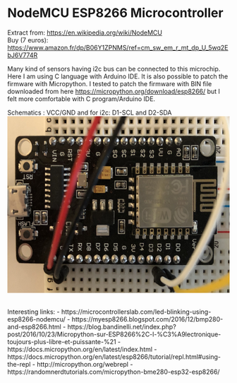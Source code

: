 # NodeMCU ESP8266 Microcontroller

Extract from: https://en.wikipedia.org/wiki/NodeMCU
<br>
Buy (7 euros): https://www.amazon.fr/dp/B06Y1ZPNMS/ref=cm_sw_em_r_mt_dp_U_5wq2EbJ6V774R

Many kind of sensors having i2c bus can be connected to this microchip. Here I am using C language with Arduino IDE. It is also possible to patch the firmware with Micropython. I tested to patch the firmware with BIN file downloaded from here https://micropython.org/download/esp8266/ but I felt more comfortable with C program/Arduino IDE.

Schematics : VCC/GND and for i2c: D1-SCL and D2-SDA
<img src="../img/esp8266.jpg" width="600" height="400"/>

<br>
Interesting links:
- https://microcontrollerslab.com/led-blinking-using-esp8266-nodemcu/
- https://myesp8266.blogspot.com/2016/12/bmp280-and-esp8266.html
- https://blog.bandinelli.net/index.php?post/2016/10/23/Micropython-sur-ESP8266%2C-l-%C3%A9lectronique-toujours-plus-libre-et-puissante-%21
- https://docs.micropython.org/en/latest/index.html
- https://docs.micropython.org/en/latest/esp8266/tutorial/repl.html#using-the-repl
- http://micropython.org/webrepl
- https://randomnerdtutorials.com/micropython-bme280-esp32-esp8266/
